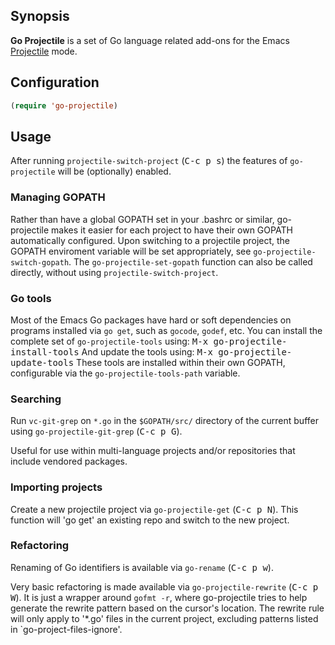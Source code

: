 ## Synopsis

**Go Projectile** is a set of Go language related add-ons for
the Emacs [Projectile](http://batsov.com/projectile/) mode.

## Configuration

```lisp
(require 'go-projectile)
```

## Usage

After running `projectile-switch-project` (<kbd>C-c p s</kbd>) the features of
`go-projectile` will be (optionally) enabled.

### Managing GOPATH

Rather than have a global GOPATH set in your .bashrc or similar, go-projectile
makes it easier for each project to have their own GOPATH automatically
configured.  Upon switching to a projectile project, the GOPATH enviroment
variable will be set appropriately, see `go-projectile-switch-gopath`.
The `go-projectile-set-gopath` function can also be called directly, without
using `projectile-switch-project`.

### Go tools

Most of the Emacs Go packages have hard or soft dependencies on
programs installed via `go get`, such as `gocode`, `godef`, etc.
You can install the complete set of `go-projectile-tools` using:
<kbd>M-x go-projectile-install-tools</kbd>
And update the tools using: <kbd>M-x go-projectile-update-tools</kbd>
These tools are installed within their own GOPATH, configurable via
the `go-projectile-tools-path` variable.

### Searching

Run `vc-git-grep` on `*.go` in the `$GOPATH/src/` directory of the
current buffer using `go-projectile-git-grep` (<kbd>C-c p G</kbd>).

Useful for use within multi-language projects and/or repositories that
include vendored packages.

### Importing projects

Create a new projectile project via `go-projectile-get` (<kbd>C-c p N</kbd>).
This function will 'go get' an existing repo and switch to the new project.

### Refactoring

Renaming of Go identifiers is available via `go-rename` (<kbd>C-c p w</kbd>).

Very basic refactoring is made available via `go-projectile-rewrite` (<kbd>C-c p W</kbd>).
It is just a wrapper around `gofmt -r`, where go-projectile tries to help
generate the rewrite pattern based on the cursor's location.  The rewrite rule
will only apply to '*.go' files in the current project, excluding patterns
listed in `go-project-files-ignore'.
